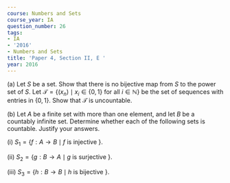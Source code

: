 ```yaml
---
course: Numbers and Sets
course_year: IA
question_number: 26
tags:
- IA
- '2016'
- Numbers and Sets
title: 'Paper 4, Section II, E '
year: 2016
---
```




(a) Let $S$ be a set. Show that there is no bijective map from $S$ to the power set of $S$. Let $\mathcal{T}=\left\{\left(x_{n}\right) \mid x_{i} \in\{0,1\}\right.$ for all $\left.i \in \mathbb{N}\right\}$ be the set of sequences with entries in $\{0,1\} .$ Show that $\mathcal{T}$ is uncountable.

(b) Let $A$ be a finite set with more than one element, and let $B$ be a countably infinite set. Determine whether each of the following sets is countable. Justify your answers.

(i) $S_{1}=\{f: A \rightarrow B \mid f$ is injective $\}$.

(ii) $S_{2}=\{g: B \rightarrow A \mid g$ is surjective $\}$.

(iii) $S_{3}=\{h: B \rightarrow B \mid h$ is bijective $\}$.